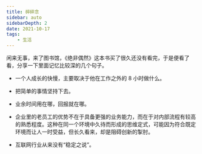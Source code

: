 ```yaml
---
title: 碎碎念
sidebar: auto
sidebarDepth: 2
date: 2021-10-17
tags:
    - 生活
---
```


闲来无事，来了图书馆，《绝非偶然》这本书买了很久还没有看完，于是便看了看，分享一下里面记忆比较深的几个句子。

-   一个人成长的快慢，主要取决于他在工作之外的 8 小时做什么。

-   把简单的事情坚持下去。

-   业余时间用在哪，回报就在哪。

-   企业里的老员工的优势不在于具备更强的业务能力，而在于对内部流程有较高的熟悉程度。这种在同一个环境中久待而形成的思维定式，可能因为符合既定环境而让人一时受益，但长久看来，却是阻碍创新的掣肘。

-   互联网行业从来没有“稳定之说”。
